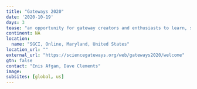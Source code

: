 ```yaml
---
title: "Gateways 2020"
date: '2020-10-19'
days: 3
tease: "an opportunity for gateway creators and enthusiasts to learn, share, connect, and shape the future of gateways"
continent: NA
location:
  name: "SGCI, Online, Maryland, United States"
location_url: ""
external_url: "https://sciencegateways.org/web/gateways2020/welcome"
gtn: false
contact: "Enis Afgan, Dave Clements"
image: 
subsites: [global, us]
---
```

